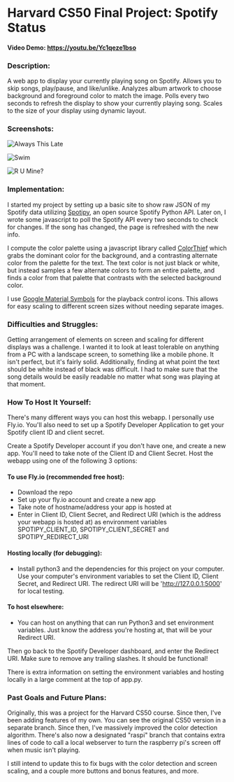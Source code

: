 # Harvard CS50 Final Project: Spotify Status
#### Video Demo: https://youtu.be/Yc1qeze1bso

### Description:
A web app to display your currently playing song on Spotify. Allows you to skip songs, play/pause, and like/unlike. Analyzes album artwork to choose background and foreground color to match the image. Polls every two seconds to refresh the display to show your currently playing song. Scales to the size of your display using dynamic layout.

### Screenshots:

![Always This Late](https://i.imgur.com/iub38zU.jpg)

![Swim](https://i.imgur.com/HElS7Fv.jpg)

![R U Mine?](https://i.imgur.com/p05nO9v.jpg)

### Implementation:
I started my project by setting up a basic site to show raw JSON of my Spotify data utilizing [Spotipy](https://github.com/plamere/spotipy), an open source Spotify Python API. Later on, I wrote some javascript to poll the Spotify API every two seconds to check for changes. If the song has changed, the page is refreshed with the new info.

I compute the color palette using a javascript library called [ColorThief](https://github.com/lokesh/color-thief) which grabs the dominant color for the background, and a contrasting alternate color from the palette for the text. The text color is not just black or white, but instead samples a few alternate colors to form an entire palette, and finds a color from that palette that contrasts with the selected background color.

I use [Google Material Symbols](https://material.io/blog/introducing-symbols) for the playback control icons. This allows for easy scaling to different screen sizes without needing separate images.

### Difficulties and Struggles:
Getting arrangement of elements on screen and scaling for different displays was a challenge. I wanted it to look at least tolerable on anything from a PC with a landscape screen, to something like a mobile phone. It isn't perfect, but it's fairly solid. Additionally, finding at what point the text should be white instead of black was difficult. I had to make sure that the song details would be easily readable no matter what song was playing at that moment.

### How To Host It Yourself:
There's many different ways you can host this webapp. I personally use Fly.io. You'll also need to set up a Spotify Developer Application to get your Spotify client ID and client secret. 

Create a Spotify Developer account if you don't have one, and create a new app. You'll need to take note of the Client ID and Client Secret.
Host the webapp using one of the following 3 options:
  
#### To use Fly.io (recommended free host):
  - Download the repo
  - Set up your fly.io account and create a new app
  - Take note of hostname/address your app is hosted at
  - Enter in Client ID, Client Secret, and Redirect URI (which is the address your webapp is hosted at) as environment variables SPOTIPY_CLIENT_ID, SPOTIPY_CLIENT_SECRET and SPOTIPY_REDIRECT_URI
#### Hosting locally (for debugging):
  - Install python3 and the dependencies for this project on your computer. Use your computer's environment variables to set the Client ID, Client Secret, and Redirect URI. The redirect URI will be 'http://127.0.0.1:5000' for local testing.
#### To host elsewhere:
  - You can host on anything that can run Python3 and set environment variables. Just know the address you're hosting at, that will be your Redirect URI.
    
Then go back to the Spotify Developer dashboard, and enter the Redirect URI. Make sure to remove any trailing slashes.
It should be functional! 

There is extra information on setting the environment variables and hosting locally in a large comment at the top of app.py.

### Past Goals and Future Plans:
Originally, this was a project for the Harvard CS50 course. Since then, I've been adding features of my own. You can see the original CS50 version in a separate branch. Since then, I've massively improved the color detection algorithm. There's also now a designated "raspi" branch that contains extra lines of code to call a local webserver to turn the raspberry pi's screen off when music isn't playing.

I still intend to update this to fix bugs with the color detection and screen scaling, and a couple more buttons and bonus features, and more.
